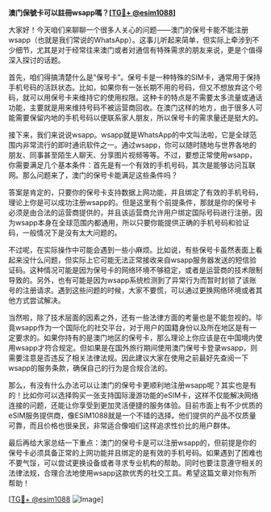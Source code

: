 **澳门保號卡可以註冊wsapp嗎？[[TG💪+ @esim1088](https://t.me/s/esim1088)]**

大家好！今天咱们来聊聊一个很多人关心的问题——澳门的保号卡能不能注册wsapp（也就是我们常说的WhatsApp）。这事儿听起来简单，但实际上牵涉到不少细节，尤其是对于经常往来澳门或者对通信有特殊需求的朋友来说，更是个值得深入探讨的话题。

首先，咱们得搞清楚什么是“保号卡”。保号卡是一种特殊的SIM卡，通常用于保持手机号码的活跃状态。比如，如果你有一张长期不用的号码，但又不想放弃这个号码，就可以用保号卡来维持它的使用权限。这种卡的特点是不需要太多流量或通话功能，主要就是用来维持号码不被运营商回收。在澳门这样的地方，由于很多人可能需要保留内地的手机号码以便联系家人朋友，所以保号卡的需求量还是挺大的。

接下来，我们来说说wsapp。wsapp就是WhatsApp的中文叫法啦，它是全球范围内非常流行的即时通讯软件之一。通过wsapp，你可以随时随地与世界各地的朋友、同事甚至陌生人聊天、分享图片视频等等。不过，要想正常使用wsapp，你需要满足几个基本条件：首先是有一个有效的手机号码，其次是能够访问互联网。那么问题来了，澳门的保号卡能满足这些条件吗？

答案是肯定的，只要你的保号卡支持数据上网功能，并且绑定了有效的手机号码，理论上你是可以成功注册wsapp的。但是这里有个前提条件，那就是你的保号卡必须是由合法的运营商提供的，并且该运营商允许用户绑定国际号码进行注册。因为wsapp本身在全球范围内都通用，所以只要你能提供正确的手机号码和验证码，一般情况下是没有太大问题的。

不过呢，在实际操作中可能会遇到一些小麻烦。比如说，有些保号卡虽然表面上看起来没什么问题，但实际上它可能无法正常接收来自wsapp服务器发送的短信验证码。这种情况可能是因为保号卡的网络环境不够稳定，或者是运营商的技术限制导致的。另外，也有可能是因为wsapp系统检测到了异常行为而暂时封锁了该账号的注册请求。遇到这些问题的时候，大家不要慌，可以通过更换网络环境或者其他方式尝试解决。

当然啦，除了技术层面的因素之外，还有一些法律方面的考量也是不能忽视的。毕竟wsapp作为一个国际化的社交平台，对于用户的国籍身份以及所在地区是有一定要求的。如果你持有的是澳门地区的保号卡，那么理论上你应该是在中国境内使用wsapp才符合规定。但如果是在国外旅行期间使用澳门保号卡登录wsapp，则需要注意是否违反了相关法律法规。因此建议大家在使用之前最好先查阅一下wsapp的服务条款，确保自己的行为是合规合法的。

那么，有没有什么办法可以让澳门的保号卡更顺利地注册wsapp呢？其实也是有的！比如你可以选择购买一张支持国际漫游功能的eSIM卡，这样不仅能解决网络连接的问题，还能让你享受到更加灵活便捷的服务体验。目前市面上有不少优质的eSIM服务提供商，像ESIM1088就是一个不错的选择。他们提供的产品不仅质量可靠，而且价格也很亲民，非常适合像咱们这样追求性价比的用户群体。

最后再给大家总结一下重点：澳门的保号卡是可以注册wsapp的，但前提是你的保号卡必须具备正常的上网功能并且绑定的是有效的手机号码。如果遇到了困难也不要气馁，可以尝试更换设备或者寻求专业机构的帮助。同时也要注意遵守相关的法律法规，合理合法地使用wsapp这款优秀的社交工具。希望这篇文章对你有所帮助！

[[TG💪+ @esim1088](https://t.me/s/esim1088) ![Image](https://i.postimg.cc/4NQfJmqS/Snipaste-2025-05-13-00-14-12.png)]